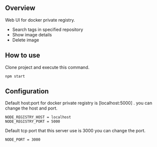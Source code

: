 ## Overview
Web UI for docker private registry.

* Search tags in specified repository
* Show image details 
* Delete image

## How to use
Clone project and execute this command.

    npm start 

## Configuration 
Default host:port for docker private registry is [localhost:5000] .
you can change the host and port.

    NODE_REGISTRY_HOST = localhost
    NODE_REGISTRY_PORT = 5000

Default tcp port that this server use is 3000
you can change the port.

    NODE_PORT = 3000
